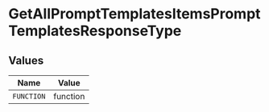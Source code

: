 # GetAllPromptTemplatesItemsPromptTemplatesResponseType


## Values

| Name       | Value      |
| ---------- | ---------- |
| `FUNCTION` | function   |